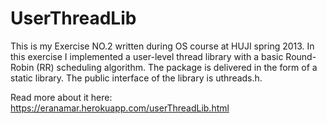 UserThreadLib
=============
This is my Exercise NO.2 written during OS course at HUJI spring 2013.
In this exercise I implemented a user-level thread library with a basic 
Round-Robin (RR) scheduling algorithm. The package is delivered in the 
form of a static library. The public interface of the library is uthreads.h.

Read more about it here: https://eranamar.herokuapp.com/userThreadLib.html
